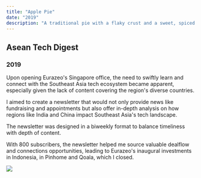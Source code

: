 ```yaml
---
title: "Apple Pie"
date: "2019"
description: "A traditional pie with a flaky crust and a sweet, spiced apple filling, perfect for any occasion."
---
```


## Asean Tech Digest

### 2019

Upon opening Eurazeo's Singapore office, the need to swiftly learn and connect with the Southeast Asia tech ecosystem became apparent, especially given the lack of content covering the region's diverse countries.

I aimed to create a newsletter that would not only provide news like fundraising and appointments but also offer in-depth analysis on how regions like India and China impact Southeast Asia's tech landscape.

The newsletter was designed in a biweekly format to balance timeliness with depth of content.

With 800 subscribers, the newsletter helped me source valuable dealflow and connections opportunities, leading to Eurazeo's inaugural investments in Indonesia, in Pinhome and Qoala, which I closed.

[![](/images/projects/sea.png)](https://vtennero.substack.com/)
